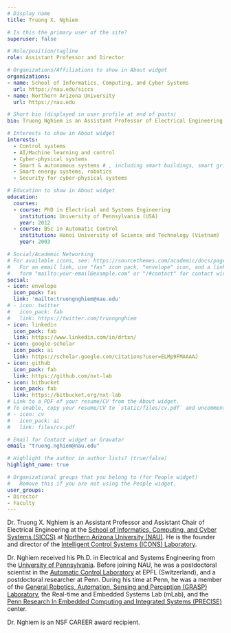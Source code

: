 ```yaml
---
# Display name
title: Truong X. Nghiem

# Is this the primary user of the site?
superuser: false

# Role/position/tagline
role: Assistant Professor and Director

# Organizations/Affiliations to show in About widget
organizations:
- name: School of Informatics, Computing, and Cyber Systems
  url: https://nau.edu/siccs
- name: Northern Arizona University
  url: https://nau.edu

# Short bio (displayed in user profile at end of posts)
bio: Truong Nghiem is an Assistant Professor of Electrical Engineering and the director of the ICONS Lab.

# Interests to show in About widget
interests:
  - Control systems
  - AI/Machine learning and control
  - Cyber-physical systems
  - Smart & autonomous systems # , including smart buildings, smart grids, robots
  - Smart energy systems, robotics
  - Security for cyber-physical systems

# Education to show in About widget
education:
  courses:
  - course: PhD in Electrical and Systems Engineering
    institution: University of Pennsylvania (USA)
    year: 2012
  - course: BSc in Automatic Control
    institution: Hanoi University of Science and Technology (Vietnam)
    year: 2003

# Social/Academic Networking
# For available icons, see: https://sourcethemes.com/academic/docs/page-builder/#icons
#   For an email link, use "fas" icon pack, "envelope" icon, and a link in the
#   form "mailto:your-email@example.com" or "/#contact" for contact widget.
social:
- icon: envelope
  icon_pack: fas
  link: 'mailto:truongnghiem@nau.edu'
# - icon: twitter
#   icon_pack: fab
#   link: https://twitter.com/truongnghiem
- icon: linkedin
  icon_pack: fab
  link: https://www.linkedin.com/in/drtxn/
- icon: google-scholar
  icon_pack: ai
  link: https://scholar.google.com/citations?user=ELMp9FMAAAAJ
- icon: github
  icon_pack: fab
  link: https://github.com/nxt-lab
- icon: bitbucket
  icon_pack: fab
  link: https://bitbucket.org/nxt-lab
# Link to a PDF of your resume/CV from the About widget.
# To enable, copy your resume/CV to `static/files/cv.pdf` and uncomment the lines below.
# - icon: cv
#   icon_pack: ai
#   link: files/cv.pdf

# Email for Contact widget or Gravatar
email: "truong.nghiem@nau.edu"

# Highlight the author in author lists? (true/false)
highlight_name: true

# Organizational groups that you belong to (for People widget)
#   Remove this if you are not using the People widget.
user_groups:
- Director
- Faculty
---
```

<!-- [*Personal Website*](http://truongnghiem.com) -->

Dr. Truong X. Nghiem is an Assistant Professor and Assistant Chair of Electrical Engineering at the [School of Informatics, Computing, and Cyber Systems (SICCS)](https://nau.edu/school-of-informatics-computing-and-cyber-systems) at [Northern Arizona University (NAU)](https://nau.edu).
He is the founder and director of the [Intelligent Control Systems (ICONS) Laboratory](http://nxtlab.org).

Dr. Nghiem received his Ph.D. in Electrical and Systems Engineering from the [University of Pennsylvania](https://www.upenn.edu).
Before joining NAU, he was a postdoctoral scientist in the [Automatic Control Laboratory](https://la.epfl.ch) at EPFL (Switzerland), and a postdoctoral researcher at Penn.
During his time at Penn, he was a member of the [General Robotics, Automation, Sensing and Perception (GRASP) Laboratory](https://www.grasp.upenn.edu), the Real-time and Embedded Systems Lab (mLab), and the [Penn Research In Embedded Computing and Integrated Systems (PRECISE)](https://precise.seas.upenn.edu) center.

Dr. Nghiem is an NSF CAREER award recipient.

<!-- His research lies in the confluence of control, optimization, machine learning, and computation to address fundamental Cyber-Physical System (CPS) challenges across various domains. Of particular interest are data-driven methods for modeling, controlling, optimizing, and verifying CPS. He is also interested in developing hardware and software platforms for CPS. Application domains span from smart energy systems including smart buildings and smart grid, to transportation, industrial automation, and medical devices. -->
